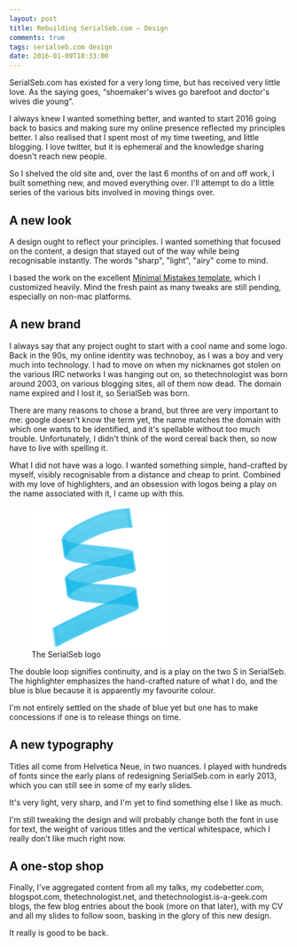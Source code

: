```yaml
---
layout: post
title: Rebuilding SerialSeb.com — Design
comments: true
tags: serialseb.com design
date: 2016-01-09T18:33:00
---
```


SerialSeb.com has existed for a very long time, but has received very little love. As the saying goes, “shoemaker's wives go barefoot and doctor's wives die young”.

I always knew I wanted something better, and wanted to start 2016 going back to basics and making sure my online presence reflected my principles better. I also realised that I spent most of my time tweeting, and little blogging. I love twitter, but it is ephemeral and the knowledge sharing doesn't reach new people.

So I shelved the old site and, over the last 6 months of on and off work, I built something new, and moved everything over. I'll attempt to do a little series of the various bits involved in moving things over.

## A new look

A design ought to reflect your principles. I wanted something that focused on the content, a design that stayed out of the way while being recognisable instantly. The words "sharp", "light", "airy" come to mind.

I based the work on the excellent [Minimal Mistakes template][minimal-mistakes], which I customized heavily. Mind the fresh paint as many tweaks are still pending, especially on non-mac platforms.

## A new brand

I always say that any project ought to start with a cool name and some logo. Back in the 90s, my online identity was technoboy, as I was a boy and very much into technology. I had to move on when my nicknames got stolen on the various IRC networks I was hanging out on, so thetechnologist was born around 2003, on various blogging sites, all of them now dead. The domain name expired and I lost it, so SerialSeb was born.

There are many reasons to chose a brand, but three are very important to me: google doesn't know the term yet, the name matches the domain with which one wants to be identified, and it's spellable without too much trouble. Unfortunately, I didn't think of the word cereal back then, so now have to live with spelling it.

What I did not have was a logo. I wanted something simple, hand-crafted by myself, visibly recognisable from a distance and cheap to print. Combined with my love of highlighters, and an obsession with logos being a play on the name associated with it, I came up with this.

<figure>
  <img src="/assets/logo256.png" />
  <figcaption>The SerialSeb logo</figcaption>
</figure>

The double loop signifies continuity, and is a play on the two S in SerialSeb. The highlighter emphasizes the hand-crafted nature of what I do, and the blue is blue because it is apparently my favourite colour.

I'm not entirely settled on the shade of blue yet but one has to make concessions if one is to release things on time.

## A new typography

Titles all come from Helvetica Neue, in two nuances. I played with hundreds of fonts since the early plans of redesigning SerialSeb.com in early 2013, which you can still see in some of my early slides.

It's very light, very sharp, and I'm yet to find something else I like as much.

I'm still tweaking the design and will probably change both the font in use for text, the weight of various titles and the vertical whitespace, which I really don't like much right now.

## A one-stop shop

Finally, I've aggregated content from all my talks, my codebetter.com, blogspot.com, thetechnologist.net, and thetechnologist.is-a-geek.com blogs, the few blog entries about the book (more on that later), with my CV and all my slides to follow soon, basking in the glory of this new design.

It really is good to be back.

[minimal-mistakes]: <https://www.google.co.uk/url?sa=t&rct=j&q=&esrc=s&source=web&cd=2&cad=rja&uact=8&ved=0ahUKEwiFzpjkp53KAhUEPxoKHSSBBKAQFggoMAE&url=https%3A%2F%2Fmmistakes.github.io%2Fminimal-mistakes%2F&usg=AFQjCNHVH3Z5diyVmawlVNZCYBsoyQMmSA>
